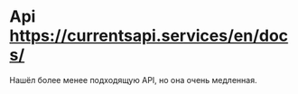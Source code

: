 # Api https://currentsapi.services/en/docs/

Нашёл более менее подходящую API, но она очень медленная. 

